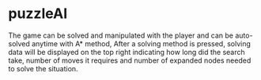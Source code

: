 # puzzleAI
The game can be solved and manipulated with the player and can be auto-solved anytime with A* method, After a solving method is pressed, solving data will be displayed on the top right indicating how long did the search take, number of moves it requires and number of expanded nodes needed to solve the situation.
